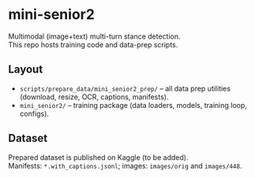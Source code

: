 # mini-senior2
Multimodal (image+text) multi-turn stance detection.  
This repo hosts training code and data-prep scripts.

## Layout
- `scripts/prepare_data/mini_senior2_prep/` – all data prep utilities (download, resize, OCR, captions, manifests).
- `mini_senior2/` – training package (data loaders, models, training loop, configs).

## Dataset
Prepared dataset is published on Kaggle (to be added).  
Manifests: `*.with_captions.jsonl`; images: `images/orig` and `images/448`.

